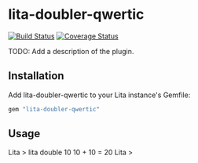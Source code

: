 # lita-doubler-qwertic

[![Build Status](https://travis-ci.org/Qwertic/lita-doubler-qwertic.png?branch=master)](https://travis-ci.org/Qwertic/lita-doubler-qwertic)
[![Coverage Status](https://coveralls.io/repos/Qwertic/lita-doubler-qwertic/badge.png)](https://coveralls.io/r/Qwertic/lita-doubler-qwertic)

TODO: Add a description of the plugin.

## Installation

Add lita-doubler-qwertic to your Lita instance's Gemfile:

``` ruby
gem "lita-doubler-qwertic"
```


## Usage

Lita > lita double 10
10 + 10 = 20
Lita >
